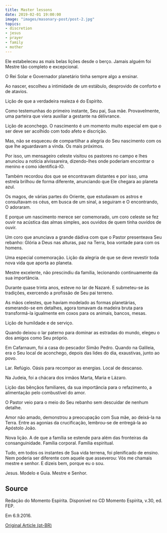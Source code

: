 ```yaml
---
title: Master lessons
date: 2019-02-01 19:00:00
image: "images/masonary-post/post-2.jpg"
topics: 
- discretion
- jesus
- prayer
- family
- mother
---
```


Ele estabeleceu as mais belas lições desde o berço. Jamais alguém foi Mestre
tão completo e excepcional.

O Rei Solar e Governador planetário tinha sempre algo a ensinar.

Ao nascer, escolheu a intimidade de um estábulo, desprovido de conforto e de
atavios.

Lição de que a verdadeira realeza é do Espírito.

Como testemunhas do primeiro instante, Seu pai, Sua mãe. Provavelmente, uma
parteira que viera auxiliar a gestante na délivrance.

Lição de aconchego. O nascimento é um momento muito especial em que o ser deve
ser acolhido com todo afeto e discrição.

Mas, não se esqueceu de compartilhar a alegria do Seu nascimento com os que lhe
aguardavam a vinda. Os mais próximos.

Por isso, um mensageiro celeste visitou os pastores no campo e lhes anunciou a
notícia alvissareira, dizendo-lhes onde poderiam encontrar o menino e como
identificá-lO.

Também recordou dos que se encontravam distantes e por isso, uma estrela
brilhou de forma diferente, anunciando que Ele chegara ao planeta azul.

Os magos, de várias partes do Oriente, que estudavam os astros e consultavam os
céus, em busca de um sinal, a seguiram e O encontrando, O adoraram.

E porque um nascimento merece ser comemorado, um coro celeste se fez ouvir na
acústica das almas simples, aos ouvidos de quem tinha ouvidos de ouvir.

Um coro que anunciava a grande dádiva com que o Pastor presenteava Seu rebanho:
Glória a Deus nas alturas, paz na Terra, boa vontade para com os homens.

Uma especial comemoração. Lição da alegria de que se deve revestir toda nova
vida que aporta ao planeta.

Mestre excelente, não prescindiu da família, lecionando continuamente da sua
importância.

Durante quase trinta anos, esteve no lar de Nazaré. E submeteu-se às tradições,
exercendo a profissão de Seu pai terreno.

As mãos celestes, que haviam modelado as formas planetárias, esmerando-se em
detalhes, agora tomavam da madeira bruta para transformá-la igualmente em coxos
para os animais, bancos, mesas.

Lição de humildade e de serviço.

Quando deixou o lar paterno para dominar as estradas do mundo, elegeu o dos
amigos como Seu próprio.

Em Cafarnaum, foi a casa do pescador Simão Pedro. Quando na Galileia, era o Seu
local de aconchego, depois das lides do dia, exaustivas, junto ao povo.

Lar. Refúgio. Oásis para recompor as energias. Local de descanso.

Na Judeia, foi a chácara dos irmãos Marta, Maria e Lázaro.

Lição das bênçãos familiares, da sua importância para o refazimento, a
alimentação pelo combustível do amor.

O Pastor veio para o meio do Seu rebanho sem descuidar de nenhum detalhe.

Amor não amado, demonstrou a preocupação com Sua mãe, ao deixá-la na Terra.
Entre as agonias da crucificação, lembrou-se de entregá-la ao Apóstolo João.

Nova lição. A de que a família se estende para além das fronteiras da
consanguinidade. Família corporal. Família espiritual.

Tudo, em todos os instantes de Sua vida terrena, foi plenificado de ensino. Nem
poderia ser diferente com aquele que asseverou: Vós me chamais mestre e senhor.
E dizeis bem, porque eu o sou.

Jesus. Modelo e Guia. Mestre e Senhor.

## Source
Redação do Momento Espírita.
Disponível no CD Momento Espírita, v.30, ed. FEP.

Em 6.9.2016.


[Original Article (pt-BR)](http://momento.com.br/pt/ler_texto.php?id=4381)
